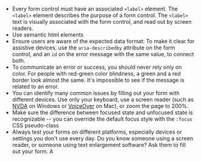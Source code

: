 * Every form control must have an associated `<label>` element. The `<label>` element describes the purpose of a form control. The `<label>` text is visually associated with the form control, and read out by screen readers.
* Use semantic html elements 
* Ensure users are aware of the expected data format: To make it clear for assistive devices, use the `aria-describedby` attribute on the form control, and an `id` on the error message with the same value, to connect both.
* To communicate an error or success, you should never rely only on color. For people with red-green color blindness, a green and a red border look almost the same. It's impossible to see if the message is related to an error.
* You can identify many common issues by filling out your form with different devices. Use only your keyboard, use a screen reader (such as [NVDA](https://www.nvaccess.org/) on Windows or [VoiceOver](https://en.wikipedia.org/wiki/VoiceOver) on Mac), or zoom the page to 200%. 
* Make sure the difference between focused state and unfocused state is recognizable -- you can override the default focus style with the `:focus` CSS pseudo-class
* Always test your forms on different platforms, especially devices or settings you don't use every day. Do you know someone using a screen reader, or someone using text enlargement software? Ask them to fill out your form. A